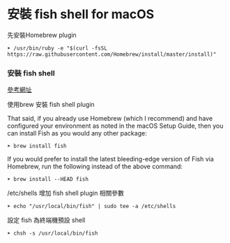 # 安裝 fish shell for macOS

先安裝Homebrew plugin 

```
➤ /usr/bin/ruby -e "$(curl -fsSL https://raw.githubusercontent.com/Homebrew/install/master/install)"
``` 

### 安裝 fish shell 

[參考網址](https://hackercodex.com/guide/install-fish-shell-mac-ubuntu/)

使用brew 安裝 fish shell plugin 

That said, if you already use Homebrew (which I recommend) and have configured your environment as noted in the macOS Setup Guide, then you can install Fish as you would any other package:
```
➤ brew install fish
```

If you would prefer to install the latest bleeding-edge version of Fish via Homebrew, run the following instead of the above command:
```
➤ brew install --HEAD fish
```

/etc/shells 增加 fish shell  plugin 相關參數

```
➤ echo "/usr/local/bin/fish" | sudo tee -a /etc/shells
```

設定 fish 為終端機預設 shell 

```
➤ chsh -s /usr/local/bin/fish
```
